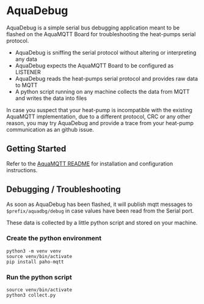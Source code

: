 # AquaDebug

AquaDebug is a simple serial bus debugging application meant to be flashed on the AquaMQTT Board for troubleshooting the
heat-pumps serial protocol.

- AquaDebug is sniffing the serial protocol without altering or interpreting any data
- AquaDebug expects the AquaMQTT Board to be configured as LISTENER
- AquaDebug reads the heat-pumps serial protocol and provides raw data to MQTT
- A python script running on any machine collects the data from MQTT and writes the data into files

In case you suspect that your heat-pump is incompatible with the existing AquaMQTT implementation, due to a different
protocol, CRC or any other reason, you may try AquaDebug and provide a trace from your heat-pump communication as an
github issue.

## Getting Started

Refer to the [AquaMQTT README](./../../AquaMQTT/README.md) for installation and configuration instructions.

## Debugging / Troubleshooting

As soon as AquaDebug has been flashed, it will publish mqtt messages to `$prefix/aquadbg/debug` in case values have been
read from the Serial port.

These data is collected by a little python script and stored on your machine.

### Create the python environment

```
python3 -m venv venv
source venv/bin/activate
pip install paho-mqtt
```

### Run the python script

```
source venv/bin/activate
python3 collect.py
```